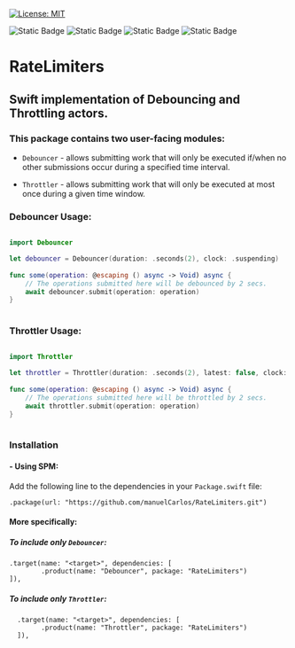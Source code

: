 [![License: MIT](https://img.shields.io/badge/License-MIT-blue.svg?color=ff69b4)](https://github.com/manuelCarlos/RateLimiters/blob/master/LICENSE)


![Static Badge](https://img.shields.io/badge/iOS-_v16.0_-blue)
![Static Badge](https://img.shields.io/badge/macOS-_v13.0_-red)
![Static Badge](https://img.shields.io/badge/watchOS-_v9.0_-green)
![Static Badge](https://img.shields.io/badge/tvOS-_v16.0_-pink)





# RateLimiters

## Swift implementation of Debouncing and Throttling actors.

### This package contains two user-facing modules:

  - `Debouncer` - allows submitting work that will only be executed if/when no other submissions occur during a specified time interval.

  - `Throttler` - allows submitting work that will only be executed at most once during a given time window.

### Debouncer Usage:

```swift

import Debouncer

let debouncer = Debouncer(duration: .seconds(2), clock: .suspending)
  
func some(operation: @escaping () async -> Void) async {
    // The operations submitted here will be debounced by 2 secs.
    await debouncer.submit(operation: operation)
}
 
```


### Throttler Usage:

```swift

import Throttler

let throttler = Throttler(duration: .seconds(2), latest: false, clock: .suspending)
  
func some(operation: @escaping () async -> Void) async {
    // The operations submitted here will be throttled by 2 secs.
    await throttler.submit(operation: operation)
}
 
```

### Installation 

#### - Using SPM:

Add the following line to the dependencies in your `Package.swift` file:

```
.package(url: "https://github.com/manuelCarlos/RateLimiters.git")
```
#### More specifically:

##### To include only `Debouncer`:

```
.target(name: "<target>", dependencies: [
        .product(name: "Debouncer", package: "RateLimiters")
]),
```
##### To include only `Throttler`:

```
  .target(name: "<target>", dependencies: [
        .product(name: "Throttler", package: "RateLimiters")
  ]),
```
